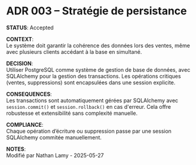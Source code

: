 # ADR 003 – Stratégie de persistance

**STATUS**: Accepted

**CONTEXT**:  
Le système doit garantir la cohérence des données lors des ventes, même avec plusieurs clients accédant à la base en simultané.

**DECISION**:  
Utiliser PostgreSQL comme système de gestion de base de données, avec SQLAlchemy pour la gestion des transactions. Les opérations critiques (ventes, suppressions) sont encapsulées dans une session explicite.

**CONSEQUENCES**:  
Les transactions sont automatiquement gérées par SQLAlchemy avec `session.commit()` et `session.rollback()` en cas d'erreur. Cela offre robustesse et extensibilité sans complexité manuelle.

**COMPLIANCE**:  
Chaque opération d’écriture ou suppression passe par une session SQLAlchemy commitée manuellement.


**NOTES**:  
Modifié par Nathan Lamy - 2025-05-27
